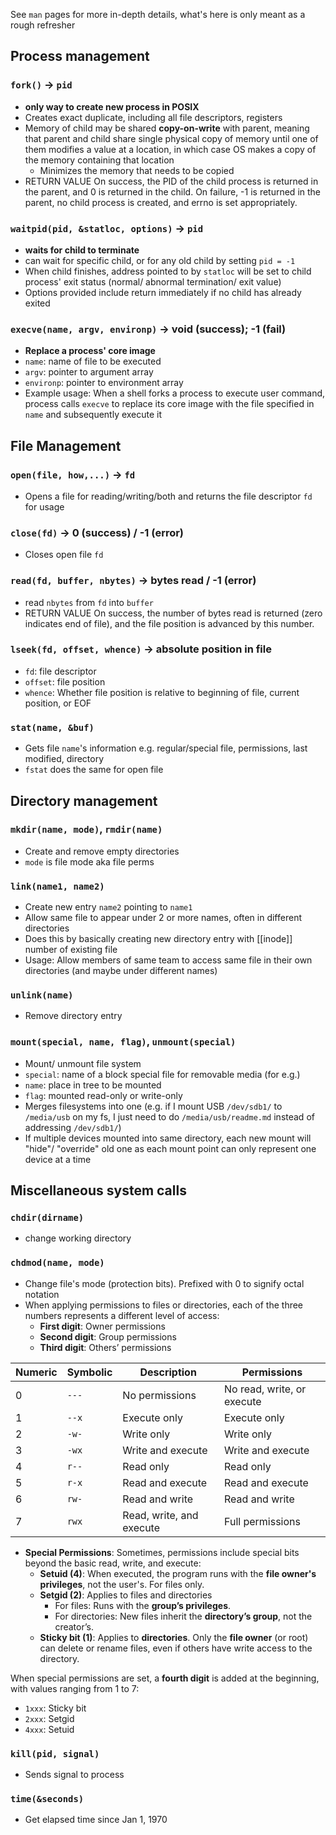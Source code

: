 See `man` pages for more in-depth details, what's here is only meant as a rough refresher

## Process management
### `fork()` -> `pid`
- **only way to create new process in POSIX**
- Creates exact duplicate, including all file descriptors, registers
- Memory of child may be shared **copy-on-write** with parent, meaning that parent and child share single physical copy of memory until one of them modifies a value at a location, in which case OS makes a copy of the memory containing that location
	- Minimizes the memory that needs to be copied
- RETURN VALUE
       On  success, the PID of the child process is returned in the parent, and 0 is returned in the child.  On failure, -1 is returned in the parent, no child process is created, and errno is set appropriately.

### `waitpid(pid, &statloc, options)` -> `pid`
- **waits for child to terminate**
- can wait for specific child, or for any old child by setting `pid = -1` 
- When child finishes, address pointed to by `statloc` will be set to child process' exit status (normal/ abnormal termination/ exit value)
- Options provided include return immediately if no child has already exited

### `execve(name, argv, environp)` -> void (success); -1 (fail)
- **Replace a process' core image**
- `name`: name of file to be executed
- `argv`: pointer to argument array
- `environp`: pointer to environment array
- Example usage: When a shell forks a process to execute user command, process calls `execve` to replace its core image with the file specified in `name` and subsequently execute it


## File Management
### `open(file, how,...)` -> `fd`
- Opens a file for reading/writing/both and returns the file descriptor `fd` for usage

### `close(fd)` -> 0 (success) / -1 (error)
- Closes open file `fd`

### `read(fd, buffer, nbytes)` -> bytes read / -1 (error)
- read `nbytes` from `fd` into `buffer` 
- RETURN VALUE
       On  success,  the  number of bytes read is returned (zero indicates end of file), and the file position is advanced by this number.

### `lseek(fd, offset, whence)` -> absolute position in file
- `fd`: file descriptor
- `offset`: file position
- `whence`: Whether file position is relative to beginning of file, current position, or EOF


### `stat(name, &buf)` 
- Gets file `name`'s information e.g. regular/special file, permissions, last modified, directory
- `fstat` does the same for open file

## Directory management
### `mkdir(name, mode)`, `rmdir(name)`
- Create and remove empty directories
- `mode` is file mode aka file perms

### `link(name1, name2)`
- Create new entry `name2` pointing to `name1`
- Allow same file to appear under 2 or more names, often in different directories
- Does this by basically creating new directory entry with [[inode]] number of existing file
- Usage: Allow members of same team to access same file in their own directories (and maybe under different names)
### `unlink(name)`
- Remove directory entry 

### `mount(special, name, flag)`, `unmount(special)`
- Mount/ unmount file system
- `special`: name of a block special file for removable media (for e.g.)
- `name`: place in tree to be mounted
- `flag`: mounted read-only or write-only
- Merges filesystems into one (e.g. if I mount USB `/dev/sdb1/` to `/media/usb` on my fs, I just need to do `/media/usb/readme.md` instead of addressing  `/dev/sdb1/`)
- If multiple devices mounted into same directory, each new mount will "hide"/ "override" old one as each mount point can only represent one device at a time

## Miscellaneous system calls
### `chdir(dirname)`
- change working directory

### `chdmod(name, mode)`
- Change file's mode (protection bits). Prefixed with 0 to signify octal notation
- When applying permissions to files or directories, each of the three numbers represents a different level of access:
	- **First digit**: Owner permissions
	- **Second digit**: Group permissions
	- **Third digit**: Others’ permissions

|Numeric|Symbolic|Description|Permissions|
|---|---|---|---|
|0|`---`|No permissions|No read, write, or execute|
|1|`--x`|Execute only|Execute only|
|2|`-w-`|Write only|Write only|
|3|`-wx`|Write and execute|Write and execute|
|4|`r--`|Read only|Read only|
|5|`r-x`|Read and execute|Read and execute|
|6|`rw-`|Read and write|Read and write|
|7|`rwx`|Read, write, and execute|Full permissions|

- **Special Permissions**: Sometimes, permissions include special bits beyond the basic read, write, and execute:
	- **Setuid (4)**: When executed, the program runs with the **file owner's privileges**, not the user's. For files only.
	- **Setgid (2)**: Applies to files and directories
		- For files: Runs with the **group’s privileges**.
	    - For directories: New files inherit the **directory’s group**, not the creator’s.
	- **Sticky bit (1)**: Applies to **directories**. Only the **file owner** (or root) can delete or rename files, even if others have write access to the directory.

When special permissions are set, a **fourth digit** is added at the beginning, with values ranging from 1 to 7:
- `1xxx`: Sticky bit
- `2xxx`: Setgid
- `4xxx`: Setuid


### `kill(pid, signal)`
- Sends signal to process

### `time(&seconds)`
- Get elapsed time since Jan 1, 1970
